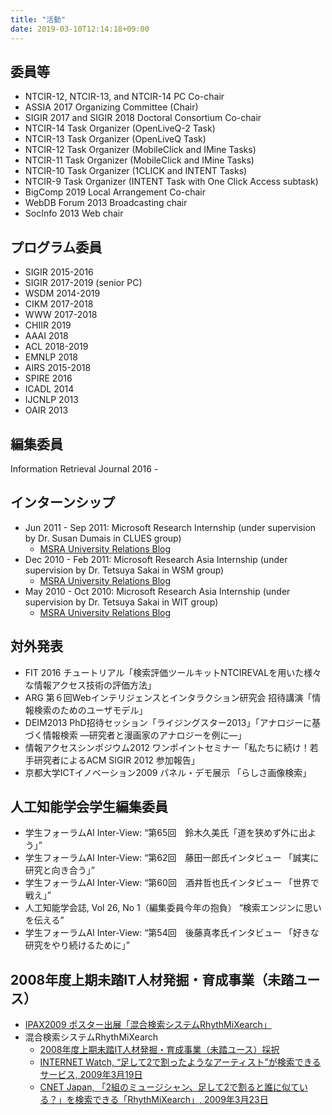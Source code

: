 ```yaml
---
title: "活動"
date: 2019-03-10T12:14:18+09:00
---
```


## 委員等
- NTCIR-12, NTCIR-13, and NTCIR-14 PC Co-chair
- ASSIA 2017 Organizing Committee (Chair)
- SIGIR 2017 and SIGIR 2018 Doctoral Consortium Co-chair
- NTCIR-14 Task Organizer (OpenLiveQ-2 Task)
- NTCIR-13 Task Organizer (OpenLiveQ Task)
- NTCIR-12 Task Organizer (MobileClick and IMine Tasks)
- NTCIR-11 Task Organizer (MobileClick and IMine Tasks)
- NTCIR-10 Task Organizer (1CLICK and INTENT Tasks)
- NTCIR-9 Task Organizer (INTENT Task with One Click Access subtask)
- BigComp 2019 Local Arrangement Co-chair
- WebDB Forum 2013 Broadcasting chair
- SocInfo 2013 Web chair

## プログラム委員
- SIGIR 2015-2016
- SIGIR 2017-2019 (senior PC)
- WSDM 2014-2019
- CIKM 2017-2018
- WWW 2017-2018
- CHIIR 2019
- AAAI 2018
- ACL 2018-2019
- EMNLP 2018
- AIRS 2015-2018
- SPIRE 2016
- ICADL 2014
- IJCNLP 2013
- OAIR 2013

## 編集委員 
Information Retrieval Journal 2016 -

## インターンシップ 
- Jun 2011 - Sep 2011: Microsoft Research Internship (under supervision by Dr. Susan Dumais in CLUES group)
  - [MSRA University Relations Blog](http://msraurjp.wordpress.com/2010/07/08/msr-asia-intern-%ef%bc%88%e6%bb%9e%e5%9c%a8%e4%b8%ad%ef%bc%89%e3%81%ae%e3%81%94%e7%b4%b9%e4%bb%8b%ef%bc%88%e7%ac%ac3%e5%9b%9e%ef%bc%89/)
- Dec 2010 - Feb 2011:  Microsoft Research Asia Internship (under supervision by Dr. Tetsuya Sakai in WSM group)
  - [MSRA University Relations Blog](http://msraurjp.wordpress.com/2011/04/20/dialogue-with-oversea-intern/)
- May 2010 - Oct 2010: Microsoft Research Asia Internship (under supervision by Dr. Tetsuya Sakai in WIT group)
  - [MSRA University Relations Blog](http://msraurjp.wordpress.com/2011/09/06/msr-intern-redmond%EF%BC%88%E6%BB%9E%E5%9C%A8%E4%B8%AD%EF%BC%89%E3%81%AE%E3%81%94%E7%B4%B9%E4%BB%8B%EF%BC%88%E7%AC%AC22%E5%9B%9E%EF%BC%89/)

## 対外発表
- FIT 2016 チュートリアル「検索評価ツールキットNTCIREVALを用いた様々な情報アクセス技術の評価方法」
- ARG 第６回Webインテリジェンスとインタラクション研究会 招待講演「情報検索のためのユーザモデル」
- DEIM2013 PhD招待セッション「ライジングスター2013」「アナロジーに基づく情報検索 ―研究者と漫画家のアナロジーを例に―」
- 情報アクセスシンポジウム2012 ワンポイントセミナー「私たちに続け！若手研究者によるACM SIGIR 2012 参加報告」
- 京都大学ICTイノベーション2009 パネル・デモ展示 「らしさ画像検索」

## 人工知能学会学生編集委員
- 学生フォーラムAI Inter-View: “第65回　鈴木久美氏「道を狭めず外に出よう」”
- 学生フォーラムAI Inter-View: “第62回　藤田一郎氏インタビュー 「誠実に研究と向き合う」”
- 学生フォーラムAI Inter-View: “第60回　酒井哲也氏インタビュー 「世界で戦え」”
- 人工知能学会誌, Vol 26, No 1（編集委員今年の抱負） “検索エンジンに思いを伝える”
- 学生フォーラムAI Inter-View: “第54回　後藤真孝氏インタビュー 「好きな研究をやり続けるために」”

## 2008年度上期未踏IT人材発掘・育成事業（未踏ユース）
- [IPAX2009 ポスター出展「混合検索システムRhythMiXearch」](http://www.ipa.go.jp/event/ipax2009/index.html)
- 混合検索システムRhythMiXearch
  - [2008年度上期未踏IT人材発掘・育成事業（未踏ユース）採択](http://www.ipa.go.jp/jinzai/mitou/2008/2008_1/youth/gaiyou/y-05.html)
  - [INTERNET Watch, “足して2で割ったようなアーティスト”が検索できるサービス, 2009年3月19日](http://internet.watch.impress.co.jp/cda/news/2009/03/19/22840.html)
  - [CNET Japan, 「2組のミュージシャン、足して2で割ると誰に似ている？」を検索できる「RhythMiXearch」, 2009年3月23日](http://japan.cnet.com/venture/news/story/0,3800100086,20390287,00.htm)
